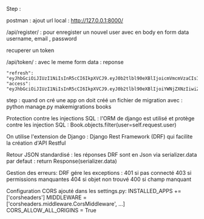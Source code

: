 Step : 

postman : ajout url local : http://127.0.0.1:8000/

/api/register/ :  pour enregister un nouvel user avec en body en form data username, email , password

recuperer un token

/api/token/ : avec le meme form data : reponse


    "refresh": "eyJhbGciOiJIUzI1NiIsInR5cCI6IkpXVCJ9.eyJ0b2tlbl90eXBlIjoicmVmcmVzaCIsImV4cCI6MTc0NzY3MzUxMSwiaWF0IjoxNzQ3NTg3MTExLCJqdGkiOiI3MmE4YWIxYjNkNDk0MDM0YjY5ZTUxYjNlM2IzMzIzOCIsInVzZXJfaWQiOjF9.AeIpUiROFsiqFabxisX4JZKZFtIqPjBROfQJ5rqCKkM",
    "access": "eyJhbGciOiJIUzI1NiIsInR5cCI6IkpXVCJ9.eyJ0b2tlbl90eXBlIjoiYWNjZXNzIiwiZXhwIjoxNzQ3NTg3NDExLCJpYXQiOjE3NDc1ODcxMTEsImp0aSI6ImNjMzNmOTY1ZjFiMDQyNjJiODBiNzMyMmNiZDdmNzY4IiwidXNlcl9pZCI6MX0.L5LaG4GmdXC4VLjOm_OynSUVRQPUlqU0p1jbxC2guEE"


step : quand on cré une app on doit créé un fichier de migration avec : 
python manage.py makemigrations books


Protection contre les injections SQL :
l'ORM de django est utilisé et protège contre les injection SQL : Book.objects.filter(user=self.request.user)

On utilise l'extension de Django : Django Rest Framework (DRF) qui facilite la création d'API Restful

Retour JSON standardisé : 
les réponses DRF sont en Json via serializer.data par defaut : return Response(serializer.data)

Gestion des erreurs: 
DRF gére les exceptions :
401 si pas connecté
403 si permissions manquantes
404 si objet non trouvé
400 si champ manquant

Configuration CORS ajouté dans les settings.py:
INSTALLED_APPS += ['corsheaders']
MIDDLEWARE = ['corsheaders.middleware.CorsMiddleware', ...]
CORS_ALLOW_ALL_ORIGINS = True